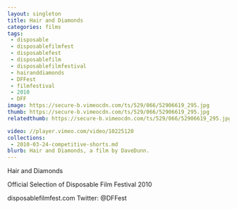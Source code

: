 ```yaml
---
layout: singleton
title: Hair and Diamonds
categories: films
tags:
 - disposable
 - disposablefilmfest
 - disposablefest
 - disposablefilm
 - disposablefilmfestival
 - hairanddiamonds
 - DFFest
 - filmfestival
 - 2010
 - DFF
image: https://secure-b.vimeocdn.com/ts/529/066/52906619_295.jpg
thumb: https://secure-b.vimeocdn.com/ts/529/066/52906619_295.jpg
relatedthumb: https://secure-b.vimeocdn.com/ts/529/066/52906619_295.jpg

video: //player.vimeo.com/video/10225120
collections:
 - 2010-03-24-competitive-shorts.md
blurb: Hair and Diamonds, a film by DaveDunn.
---
```


Hair and Diamonds

Official Selection of Disposable Film Festival 2010

disposablefilmfest.com
Twitter: @DFFest